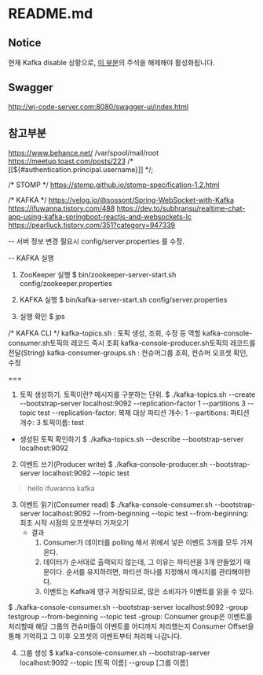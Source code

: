 # README.md
## Notice
현재 Kafka disable 상황으로, [이 부분](https://github.com/poby123/studySpring/blob/9b1d1cdc95b62ea025dd15bff46831d483113ca5/instagram/src/main/java/com/example/demo/config/kafka/KafkaConsumer.java#L22)의 주석을 해제해야 활성화됩니다.


## Swagger
http://wj-code-server.com:8080/swagger-ui/index.html

## 참고부분
https://www.behance.net/
/var/spool/mail/root
https://meetup.toast.com/posts/223
/* [[${#authentication.principal.username}]] */;


/* STOMP */
https://stomp.github.io/stomp-specification-1.2.html


/* KAFKA */
https://velog.io/@sossont/Spring-WebSocket-with-Kafka
https://ifuwanna.tistory.com/488
https://dev.to/subhransu/realtime-chat-app-using-kafka-springboot-reactjs-and-websockets-lc
https://pearlluck.tistory.com/351?category=947339

-- 서버 정보 변경 필요시
config/server.properties 를 수정.

-- KAFKA 실행
1. ZooKeeper 실행
$ bin/zookeeper-server-start.sh config/zookeeper.properties

2. KAFKA 실행
$ bin/kafka-server-start.sh config/server.properties

3. 실행 확인
$ jps




/* KAFKA CLI */
kafka-topics.sh : 토픽 생성, 조회, 수정 등 역할
kafka-console-consumer.sh토픽의 레코드 즉시 조회
kafka-console-producer.sh토픽의 레코드를 전달(String)
kafka-consumer-groups.sh : 컨슈머그룹 조회, 컨슈머 오프셋 확인, 수정

===

1. 토픽 생성하기. 
  토픽이란? 메시지를 구분하는 단위.
  $ ./kafka-topics.sh --create --bootstrap-server localhost:9092 --replication-factor 1 --partitions 3 --topic test
    --replication-factor: 복제 대상 파티션 개수: 1
    --partitions: 파티션 개수: 3
    토픽이름: test

  - 생성된 토픽 확인하기
  $ ./kafka-topics.sh --describe --bootstrap-server localhost:9092

2. 이벤트 쓰기(Producer write)
  $ ./kafka-console-producer.sh --bootstrap-server localhost:9092 --topic test
  > hello
  > ifuwanna
  > kafka


3. 이벤트 읽기(Consumer read)
  $ ./kafka-console-consumer.sh --bootstrap-server localhost:9092 --from-beginning --topic test
    --from-beginning: 최초 시작 시점의 오프셋부터 가져오기
    - 결과
      1. Consumer가 데이터를 polling 해서 위에서 넣은 이벤트 3개를 모두 가져온다.
      2. 데이터가 순서대로 출력되지 않는데, 그 이유는 파티션을 3개 만들었기 때문이다. 순서를 유지하려면, 파티션 하나를 지정해서 메시지를 관리해야한다.
      3. 이벤트는 Kafka에 영구 저장되므로, 많은 소비자가 이벤트를 읽을 수 있다.


  $ ./kafka-console-consumer.sh --bootstrap-server localhost:9092 -group testgroup  --from-beginning --topic test
    -group: Consumer group은 이벤트를 처리할때 해당 그룹의 컨슈머들이 이벤트를 어디까지 처리했는지 Consumer Offset을 통해 기억하고 그 이후 오프셋의 이벤트부터 처리해 나갑니다.



4. 그룹 생성
  $ kafka-console-consumer.sh --bootstrap-server localhost:9092 --topic [토픽 이름] --group [그룹 이름]